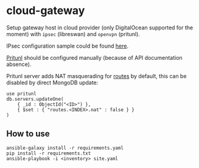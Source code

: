 cloud-gateway
============

Setup gateway host in cloud provider (only DigitalOcean supported for the moment) with `ipsec` (libreswan) and `openvpn` (pritunl).

IPsec configuration sample could be found [here](https://raw.githubusercontent.com/oukooveu/cloud-gateway/master/tests/host_vars/test-gw-1.yaml).

[Pritunl](https://pritunl.com/) should be configured manually (because of API documentation absence).

Pritunl server adds NAT masquerading for [routes](https://docs.pritunl.com/docs/routing) by default, this can be disabled by direct MongoDB update:
```
use pritunl
db.servers.updateOne(
    { _id : ObjectId("<ID>") },
    { $set : { "routes.<INDEX>.nat" : false } }
)
```

How to use
------------
```
ansible-galaxy install -r requirements.yaml
pip install -r requirements.txt
ansible-playbook -i <inventory> site.yaml
```
